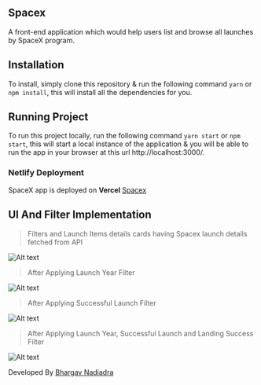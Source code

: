 ## Spacex
A front-end application which would help users list and browse all launches by SpaceX program.

## Installation
To install, simply clone this repository & run the following command  `yarn` or `npm install`, this will install all the dependencies for you.

## Running Project
To run this project locally, run the following command  `yarn start` or `npm start`, this will start a local instance of the application & you will be able to run the app in your browser at this url http://localhost:3000/.

### Netlify Deployment

SpaceX app is deployed on **Vercel** [Spacex](https://64626298cd1277056015a9bd--comfy-sawine-cbf2b1.netlify.app/)


## UI And Filter Implementation

>Filters and Launch Items details cards having Spacex launch details fetched from API

![Alt text](https://ik.imagekit.io/1rg3nmuyq/1.jpg?updatedAt=1684170100234)

> After Applying Launch Year Filter

![Alt text](https://ik.imagekit.io/1rg3nmuyq/2.jpg?updatedAt=1684170100217)

> After Applying Successful Launch Filter

![Alt text](https://ik.imagekit.io/1rg3nmuyq/3.jpg?updatedAt=1684170093531)

> After Applying Launch Year, Successful Launch and Landing Success Filter

![Alt text](https://ik.imagekit.io/1rg3nmuyq/4.jpg?updatedAt=1684170091709)

Developed By [Bhargav Nadiadra](https://github.com/jvsinghk)
